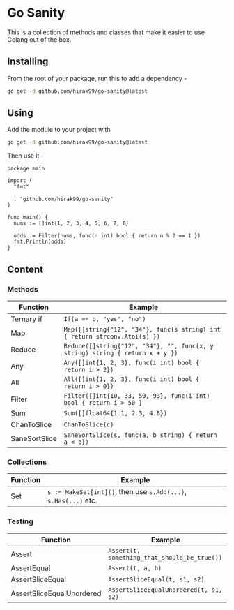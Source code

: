 # Go Sanity

This is a collection of methods and classes that make it easier to use Golang out of the box.

## Installing
From the root of your package, run this to add a dependency -
```bash
go get -d github.com/hirak99/go-sanity@latest
```

## Using

Add the module to your project with
```bash
go get -d github.com/hirak99/go-sanity@latest
```

Then use it -

```golang
package main

import (
  "fmt"

  . "github.com/hirak99/go-sanity"
)

func main() {
  nums := []int{1, 2, 3, 4, 5, 6, 7, 8}

  odds := Filter(nums, func(n int) bool { return n % 2 == 1 })
  fmt.Println(odds)
}
```

## Content

### Methods

| Function      | Example                                                                       |
| ------------- | ----------------------------------------------------------------------------- |
| Ternary if    | `If(a == b, "yes", "no")`                                                     |
| Map           | `Map([]string{"12", "34"}, func(s string) int { return strconv.Atoi(s) })`    |
| Reduce        | `Reduce([]string{"12", "34"}, "", func(x, y string) string { return x + y })` |
| Any           | `Any([]int{1, 2, 3}, func(i int) bool { return i > 2})`                       |
| All           | `All([]int{1, 2, 3}, func(i int) bool { return i > 0})`                       |
| Filter        | `Filter([]int{10, 33, 59, 93}, func(i int) bool { return i > 50 }`            |
| Sum           | `Sum([]float64{1.1, 2.3, 4.8})`                                               |
| ChanToSlice   | `ChanToSlice(c)`                                                              |
| SaneSortSlice | `SaneSortSlice(s, func(a, b string) { return a < b})`                         |

### Collections
| Function | Example                                                         |
| -------- | --------------------------------------------------------------- |
| Set      | `s := MakeSet[int]()`, then use `s.Add(...)`, `s.Has(...)` etc. |

### Testing

| Function                  | Example                                      |
| ------------------------- | -------------------------------------------- |
| Assert                    | `Assert(t, something_that_should_be_true())` |
| AssertEqual               | `Assert(t, a, b)`                            |
| AssertSliceEqual          | `AssertSliceEqual(t, s1, s2)`                |
| AssertSliceEqualUnordered | `AssertSliceEqualUnordered(t, s1, s2)`       |